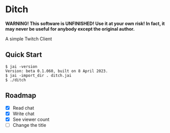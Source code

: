 # Ditch

**WARNING! This software is UNFINISHED! Use it at your own risk! In fact, it may never be useful for anybody except the original author.**

A simple Twitch Client

## Quick Start

```console
$ jai -version
Version: beta 0.1.060, built on 8 April 2023.
$ jai -import_dir . ditch.jai
$ ./ditch
```

## Roadmap

- [x] Read chat
- [x] Write chat
- [x] See viewer count
- [ ] Change the title
